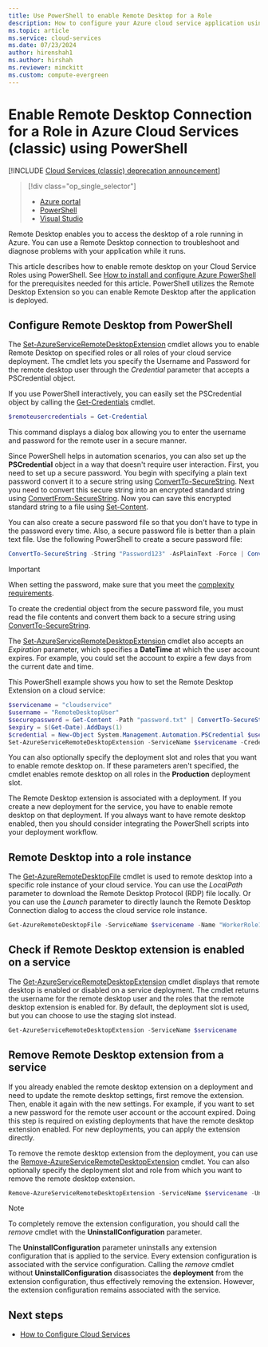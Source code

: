 ```yaml
---
title: Use PowerShell to enable Remote Desktop for a Role
description: How to configure your Azure cloud service application using PowerShell to allow remote desktop connections
ms.topic: article
ms.service: cloud-services
ms.date: 07/23/2024
author: hirenshah1
ms.author: hirshah
ms.reviewer: mimckitt
ms.custom: compute-evergreen
---
```


# Enable Remote Desktop Connection for a Role in Azure Cloud Services (classic) using PowerShell

[!INCLUDE [Cloud Services (classic) deprecation announcement](includes/deprecation-announcement.md)]

> [!div class="op_single_selector"]
> * [Azure portal](cloud-services-role-enable-remote-desktop-new-portal.md)
> * [PowerShell](cloud-services-role-enable-remote-desktop-powershell.md)
> * [Visual Studio](cloud-services-role-enable-remote-desktop-visual-studio.md)

Remote Desktop enables you to access the desktop of a role running in Azure. You can use a Remote Desktop connection to troubleshoot and diagnose problems with your application while it runs.

This article describes how to enable remote desktop on your Cloud Service Roles using PowerShell. See [How to install and configure Azure PowerShell](/powershell/azure/) for the prerequisites needed for this article. PowerShell utilizes the Remote Desktop Extension so you can enable Remote Desktop after the application is deployed.

## Configure Remote Desktop from PowerShell
The [Set-AzureServiceRemoteDesktopExtension](/powershell/module/servicemanagement/azure/set-azureserviceremotedesktopextension) cmdlet allows you to enable Remote Desktop on specified roles or all roles of your cloud service deployment. The cmdlet lets you specify the Username and Password for the remote desktop user through the *Credential* parameter that accepts a PSCredential object.

If you use PowerShell interactively, you can easily set the PSCredential object by calling the [Get-Credentials](/powershell/module/microsoft.powershell.security/get-credential) cmdlet.

```powershell
$remoteusercredentials = Get-Credential
```

This command displays a dialog box allowing you to enter the username and password for the remote user in a secure manner.

Since PowerShell helps in automation scenarios, you can also set up the **PSCredential** object in a way that doesn't require user interaction. First, you need to set up a secure password. You begin with specifying a plain text password convert it to a secure string using [ConvertTo-SecureString](/powershell/module/microsoft.powershell.security/convertto-securestring). Next you need to convert this secure string into an encrypted standard string using [ConvertFrom-SecureString](/powershell/module/microsoft.powershell.security/convertfrom-securestring). Now you can save this encrypted standard string to a file using [Set-Content](/previous-versions/windows/it-pro/windows-powershell-1.0/ee176959(v=technet.10)).

You can also create a secure password file so that you don't have to type in the password every time. Also, a secure password file is better than a plain text file. Use the following PowerShell to create a secure password file:

```powershell
ConvertTo-SecureString -String "Password123" -AsPlainText -Force | ConvertFrom-SecureString | Set-Content "password.txt"
```

> [!IMPORTANT]
> When setting the password, make sure that you meet the [complexity requirements](/previous-versions/windows/it-pro/windows-server-2003/cc786468(v=ws.10)).

To create the credential object from the secure password file, you must read the file contents and convert them back to a secure string using [ConvertTo-SecureString](/powershell/module/microsoft.powershell.security/convertto-securestring).

The [Set-AzureServiceRemoteDesktopExtension](/powershell/module/servicemanagement/azure/set-azureserviceremotedesktopextension) cmdlet also accepts an *Expiration* parameter, which specifies a **DateTime** at which the user account expires. For example, you could set the account to expire a few days from the current date and time.

This PowerShell example shows you how to set the Remote Desktop Extension on a cloud service:

```powershell
$servicename = "cloudservice"
$username = "RemoteDesktopUser"
$securepassword = Get-Content -Path "password.txt" | ConvertTo-SecureString
$expiry = $(Get-Date).AddDays(1)
$credential = New-Object System.Management.Automation.PSCredential $username,$securepassword
Set-AzureServiceRemoteDesktopExtension -ServiceName $servicename -Credential $credential -Expiration $expiry
```
You can also optionally specify the deployment slot and roles that you want to enable remote desktop on. If these parameters aren't specified, the cmdlet enables remote desktop on all roles in the **Production** deployment slot.

The Remote Desktop extension is associated with a deployment. If you create a new deployment for the service, you have to enable remote desktop on that deployment. If you always want to have remote desktop enabled, then you should consider integrating the PowerShell scripts into your deployment workflow.

## Remote Desktop into a role instance

The [Get-AzureRemoteDesktopFile](/powershell/module/servicemanagement/azure/get-azureremotedesktopfile) cmdlet is used to remote desktop into a specific role instance of your cloud service. You can use the *LocalPath* parameter to download the Remote Desktop Protocol (RDP) file locally. Or you can use the *Launch* parameter to directly launch the Remote Desktop Connection dialog to access the cloud service role instance.

```powershell
Get-AzureRemoteDesktopFile -ServiceName $servicename -Name "WorkerRole1_IN_0" -Launch
```

## Check if Remote Desktop extension is enabled on a service

The [Get-AzureServiceRemoteDesktopExtension](/powershell/module/servicemanagement/azure/get-azureremotedesktopfile) cmdlet displays that remote desktop is enabled or disabled on a service deployment. The cmdlet returns the username for the remote desktop user and the roles that the remote desktop extension is enabled for. By default, the deployment slot is used, but you can choose to use the staging slot instead.

```powershell
Get-AzureServiceRemoteDesktopExtension -ServiceName $servicename
```

## Remove Remote Desktop extension from a service

If you already enabled the remote desktop extension on a deployment and need to update the remote desktop settings, first remove the extension. Then, enable it again with the new settings. For example, if you want to set a new password for the remote user account or the account expired. Doing this step is required on existing deployments that have the remote desktop extension enabled. For new deployments, you can apply the extension directly.

To remove the remote desktop extension from the deployment, you can use the [Remove-AzureServiceRemoteDesktopExtension](/powershell/module/servicemanagement/azure/remove-azureserviceremotedesktopextension) cmdlet. You can also optionally specify the deployment slot and role from which you want to remove the remote desktop extension.

```powershell
Remove-AzureServiceRemoteDesktopExtension -ServiceName $servicename -UninstallConfiguration
```

> [!NOTE]
> To completely remove the extension configuration, you should call the *remove* cmdlet with the **UninstallConfiguration** parameter.
>
> The **UninstallConfiguration** parameter uninstalls any extension configuration that is applied to the service. Every extension configuration is associated with the service configuration. Calling the *remove* cmdlet without **UninstallConfiguration** disassociates the **deployment** from the extension configuration, thus effectively removing the extension. However, the extension configuration remains associated with the service.

## Next steps

* [How to Configure Cloud Services](cloud-services-how-to-configure-portal.md)
